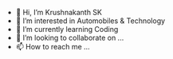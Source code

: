 - 👋 Hi, I’m Krushnakanth SK
- 👀 I’m interested in Automobiles & Technology 
- 🌱 I’m currently learning Coding
- 💞️ I’m looking to collaborate on ...
- 📫 How to reach me ...

<!---
krushna2603/krushna2603 is a ✨ special ✨ repository because its `README.md` (this file) appears on your GitHub profile.
You can click the Preview link to take a look at your changes.
--->
